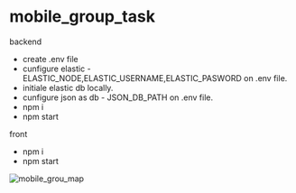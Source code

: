 # mobile_group_task


backend

* create .env file
* cunfigure elastic - ELASTIC_NODE,ELASTIC_USERNAME,ELASTIC_PASWORD on .env file.
* initiale elastic db locally.
* cunfigure json as db - JSON_DB_PATH on .env file.
* npm i
* npm start
 
front

* npm i
* npm start 



![mobile_grou_map](https://user-images.githubusercontent.com/53395640/189503659-64e8ec84-f61c-4f0f-a506-e0b1a5f0cbb7.png)
